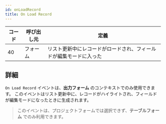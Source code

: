 ```yaml
---
id: onLoadRecord
title: On Load Record
---
```


| コード | 呼び出し元 | 定義                                |
| --- | ----- | --------------------------------- |
| 40  | フォーム  | リスト更新中にレコードがロードされ、フィールドが編集モードに入った |


## 詳細

`On Load Record` イベントは、**出力フォーム** のコンテキストでのみ使用できます。 このイベントはリスト更新中に、レコードがハイライトされ、フィールドが編集モードになったときに生成されます。

> このイベントは、プロジェクトフォームでは選択できず、**テーブルフォーム** でのみ利用できます。



